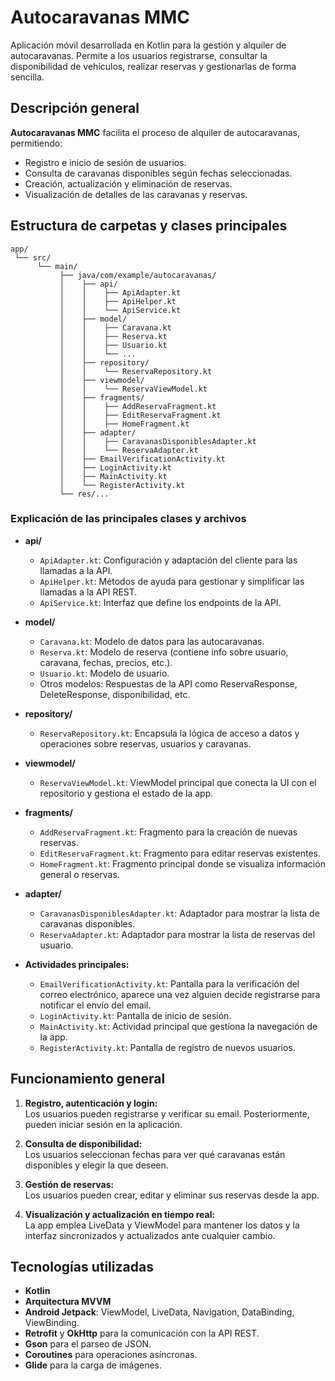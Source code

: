 # Autocaravanas MMC

Aplicación móvil desarrollada en Kotlin para la gestión y alquiler de autocaravanas. Permite a los usuarios registrarse, consultar la disponibilidad de vehículos, realizar reservas y gestionarlas de forma sencilla.

## Descripción general

**Autocaravanas MMC** facilita el proceso de alquiler de autocaravanas, permitiendo:
- Registro e inicio de sesión de usuarios.
- Consulta de caravanas disponibles según fechas seleccionadas.
- Creación, actualización y eliminación de reservas.
- Visualización de detalles de las caravanas y reservas.

## Estructura de carpetas y clases principales

```
app/
 └── src/
      └── main/
           ├── java/com/example/autocaravanas/
           │    ├── api/
           │    │    ├── ApiAdapter.kt
           │    │    ├── ApiHelper.kt
           │    │    └── ApiService.kt
           │    ├── model/
           │    │    ├── Caravana.kt
           │    │    ├── Reserva.kt
           │    │    ├── Usuario.kt
           │    │    └── ...
           │    ├── repository/
           │    │    └── ReservaRepository.kt
           │    ├── viewmodel/
           │    │    └── ReservaViewModel.kt
           │    ├── fragments/
           │    │    ├── AddReservaFragment.kt
           │    │    ├── EditReservaFragment.kt
           │    │    ├── HomeFragment.kt
           │    ├── adapter/
           │    │    ├── CaravanasDisponiblesAdapter.kt
           │    │    └── ReservaAdapter.kt
           │    ├── EmailVerificationActivity.kt
           │    ├── LoginActivity.kt
           │    ├── MainActivity.kt
           │    └── RegisterActivity.kt
           └── res/...
```

### Explicación de las principales clases y archivos

- **api/**
  - `ApiAdapter.kt`: Configuración y adaptación del cliente para las llamadas a la API.
  - `ApiHelper.kt`: Métodos de ayuda para gestionar y simplificar las llamadas a la API REST.
  - `ApiService.kt`: Interfaz que define los endpoints de la API.

- **model/**
  - `Caravana.kt`: Modelo de datos para las autocaravanas.
  - `Reserva.kt`: Modelo de reserva (contiene info sobre usuario, caravana, fechas, precios, etc.).
  - `Usuario.kt`: Modelo de usuario.
  - Otros modelos: Respuestas de la API como ReservaResponse, DeleteResponse, disponibilidad, etc.

- **repository/**
  - `ReservaRepository.kt`: Encapsula la lógica de acceso a datos y operaciones sobre reservas, usuarios y caravanas.

- **viewmodel/**
  - `ReservaViewModel.kt`: ViewModel principal que conecta la UI con el repositorio y gestiona el estado de la app.

- **fragments/**
  - `AddReservaFragment.kt`: Fragmento para la creación de nuevas reservas.
  - `EditReservaFragment.kt`: Fragmento para editar reservas existentes.
  - `HomeFragment.kt`: Fragmento principal donde se visualiza información general o reservas.

- **adapter/**
  - `CaravanasDisponiblesAdapter.kt`: Adaptador para mostrar la lista de caravanas disponibles.
  - `ReservaAdapter.kt`: Adaptador para mostrar la lista de reservas del usuario.

- **Actividades principales:**
  - `EmailVerificationActivity.kt`: Pantalla para la verificación del correo electrónico, aparece una vez alguien decide registrarse para notificar el envío del email.
  - `LoginActivity.kt`: Pantalla de inicio de sesión.
  - `MainActivity.kt`: Actividad principal que gestiona la navegación de la app.
  - `RegisterActivity.kt`: Pantalla de registro de nuevos usuarios.

## Funcionamiento general

1. **Registro, autenticación y login:**  
   Los usuarios pueden registrarse y verificar su email. Posteriormente, pueden iniciar sesión en la aplicación.

2. **Consulta de disponibilidad:**  
   Los usuarios seleccionan fechas para ver qué caravanas están disponibles y elegir la que deseen.

3. **Gestión de reservas:**  
   Los usuarios pueden crear, editar y eliminar sus reservas desde la app.

4. **Visualización y actualización en tiempo real:**  
   La app emplea LiveData y ViewModel para mantener los datos y la interfaz sincronizados y actualizados ante cualquier cambio.

## Tecnologías utilizadas

- **Kotlin**
- **Arquitectura MVVM**
- **Android Jetpack**: ViewModel, LiveData, Navigation, DataBinding, ViewBinding.
- **Retrofit** y **OkHttp** para la comunicación con la API REST.
- **Gson** para el parseo de JSON.
- **Coroutines** para operaciones asíncronas.
- **Glide** para la carga de imágenes.

